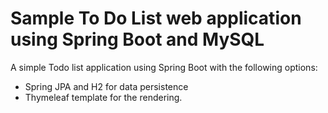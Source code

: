 # Sample To Do List web application using Spring Boot and MySQL

A simple Todo list application using Spring Boot with the following options:

- Spring JPA and H2 for data persistence
- Thymeleaf template for the rendering.
